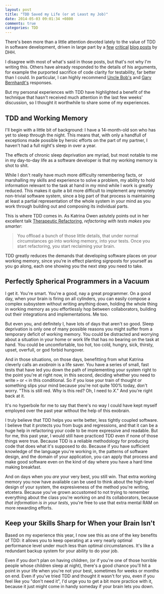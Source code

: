 ```yaml
---
layout: post
title: "TDD Saved my Life (or at Least my Job)"
date: 2014-05-03 09:01:34 +0800
comments: true
categories: TDD
---
```


There's been more than a little attention devoted lately to the value of TDD in software development, driven in large part by a [few](http://david.heinemeierhansson.com/2014/tdd-is-dead-long-live-testing.html) [critical](http://david.heinemeierhansson.com/2014/test-induced-design-damage.html) [blog posts](http://david.heinemeierhansson.com/2014/slow-database-test-fallacy.html) by DHH.

I disagree with most of what's said in those posts, but that's not why I'm writing this. Others have already responded to the details of his arguments, for example the purported sacrifice of code clarity for testability, far better than I could. In particular, I can highly recommend [Uncle Bob's](http://blog.8thlight.com/uncle-bob/2014/05/01/Design-Damage.html) and [Gary Bernhardt's](https://www.destroyallsoftware.com/blog/2014/tdd-straw-men-and-rhetoric) responses.

But my personal experiences with TDD have highlighted a benefit of the technique that hasn't received much attention in the last few weeks' discussion, so I thought it worthwhile to share some of my experiences.

TDD and Working Memory
----------------------

I'll begin with a little bit of background: I have a 14-month-old son who has yet to sleep through the night. This means that, with only a handfull of exceptions made possible by heroic efforts on the part of my partner, I haven't had a full night's sleep in over a year.

The effects of chronic sleep deprivation are myriad, but most notable to me in my day-to-day life as a software developer is that my working memory is shot to shit.

While I don't really have much more difficulty remembering facts, or marshalling my skills and experience to solve a problem, my ability to hold information relevant to the task at hand in my mind while I work is greatly reduced. This makes it quite a bit more difficult to implement any remotely non-trivial software system, since a big part of that process is maintaining at least a partial representation of the whole system in your mind as you work through building out and composing its individual parts.

This is where TDD comes in. As Katrina Owen astutely points out in her excellent talk [Therapeutic Refactoring](http://www.youtube.com/watch?v=J4dlF0kcThQ), _refactoring with tests makes you smarter_:

> You offload a bunch of those little details, that under normal circumstances go into working memory, into your tests. Once you start refactoring, you start reclaiming your brain.

TDD greatly reduces the demands that developing software places on your working memory, since you're in effect planting signposts for yourself as you go along, each one showing you the next step you need to take.

Perfectly Spherical Programmers in a Vacuum
-------------------------------------------

I get it. You're smart. You're a good, nay a great programmer. On a good day, when your brain is firing on all cylinders, you can easily compose a complex subsystem without writing anything down, holding the whole thing in working memory as you effortlessly hop between collaborators, building out their integrations and implementations. Me too.

But even you, and definitely I, have lots of days that aren't so good. Sleep deprivation is only one of many possible reasons you might suffer from a temporary deficit of working memory. You could be distracted and worrying about a situation in your home or work life that has no bearing on the task at hand. You could be uncomfortable, too hot, too cold, hungry, sick, thirsty, upset, overfull, or god forbid hungover.

And in those situations, on those days, benefitting from what Katrina cleverly calls an _exobrain_ is a life saver. You have a series of small, fast tests that have led you down the path of implementing your system right to the point you're at right now, in this second, deciding whether you need to write `>` or `<` in this conditional. So if you lose your train of thought or something slips your mind because you're not quite 100% today, don't worry. "This is still red. Why is this red? Oh, I need to _X_." And you're right back at it.

It's no hyperbole for me to say that there's no way I could have kept myself employed over the past year without the help of this exobrain.

I truly believe that TDD helps you write better, less tightly coupled software. I believe that it protects you from bugs and regressions, and that it can be a huge help in refactoring your code to be more expressive and readable. But for me, this past year, I would still have practiced TDD even if none of those things were true. Because TDD is a reliable methodology for producing code that does what it's supposed to do. Because if you have sufficient knowledge of the language you're working in, the patterns of software design, and the domain of your application, you can apply that process and make good software even on the kind of day where you have a hard time making breakfast.

And on days when you _are_ your very best, you still win. That extra working memory you now have available can be used to think about the high-level design of your system, the expresiveness of the method you're writing, etcetera. Because you've grown accustomed to not trying to remember everything about the class you're working on and its collaborators, because _that information is in your tests_, you're free to use that extra mental RAM on more rewarding efforts.

Keep your Skills Sharp for When your Brain Isn't
------------------------------------------------

Based on my experience this year, I now see this as one of the key benefits of TDD: it allows you to keep operating at a very nearly optimal performance level under much less than optimal circumstances. It's like a redundant backup system for your ability to do your job.

Even if you don't plan on having children, (or if you're one of those horrible people whose children sleep at night), there's a good chance you'll hit a point in your life when you're not your best, sometimes for weeks or months on end. Even if you've tried TDD and thought it wasn't for you, even if you feel like you "don't need it", I'd urge you to get a bit more practice with it, because it just might come in handy someday if your brain lets you down.
